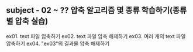 ## subject - 02 ~ ?? 압축 알고리즘 몇 종류 학습하기(종류별 압축 실습)
ex01. text 파일 압축하기
ex02. text 파일 압축 해제하기
ex03. 여러 개의 text 파일 압축하기
ex04. "ex03"의 결과물 압축 해제하기
